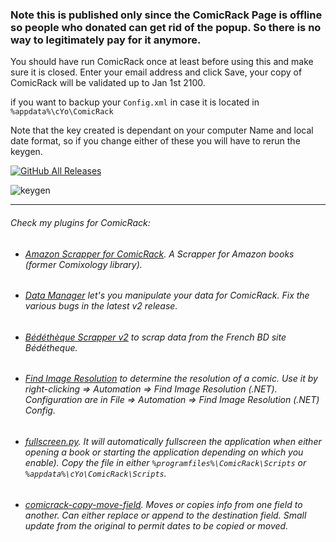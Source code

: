 ### Note this is published only since the ComicRack Page is offline so people who donated can get rid of the popup. So there is no way to legitimately pay for it anymore.

You should have run ComicRack once at least before using this and make sure it is closed. Enter your email address and click Save, your copy of ComicRack will be validated up to Jan 1st 2100.

if you want to backup your ``` Config.xml ``` in case it is located in ``` %appdata%\cYo\ComicRack ```

Note that the key created is dependant on your computer Name and local date format, so if you change either of these you will have to rerun the keygen.

[![GitHub All Releases](https://img.shields.io/github/downloads/maforget/ComicRackKeygen/total.svg)](https://github.com/maforget/ComicRackKeygen)

![keygen](https://user-images.githubusercontent.com/11904426/147199997-babf39ab-c3d3-4509-bf3d-5feb1b679d52.jpg)

----

###### Check my plugins for ComicRack:

- ###### [Amazon Scrapper for ComicRack](https://github.com/maforget/ComicRack_AmazonScrapper). A Scrapper for Amazon books (former Comixology library).
- ###### [Data Manager](https://github.com/maforget/CRDataManager) let's you manipulate your data for ComicRack. Fix the various bugs in the latest v2 release.
- ###### [Bédéthèque Scrapper v2](https://github.com/maforget/Bedetheque-Scrapper-2) to scrap data from the French BD site Bédétheque.
- ###### [Find Image Resolution](https://github.com/maforget/ComicRack_FindImageResolution) to determine the resolution of a comic. Use it by right-clicking => Automation => Find Image Resolution (.NET). Configuration are in File => Automation => Find Image Resolution (.NET) Config.
- ###### [fullscreen.py](https://gist.githubusercontent.com/maforget/186a99205140acd3f7d3328ad1466e62/raw/8c7c0ecab28fb9a6037adbe19ff553e3597cccd6/fullscreen.py). It will automatically fullscreen the application when either opening a book or starting the application depending on which you enable). Copy the file in either `%programfiles%\ComicRack\Scripts` or `%appdata%\cYo\ComicRack\Scripts`.
- ###### [comicrack-copy-move-field](https://github.com/maforget/comicrack-copy-move-field). Moves or copies info from one field to another. Can either replace or append to the destination field. Small update from the original to permit dates to be copied or moved.
